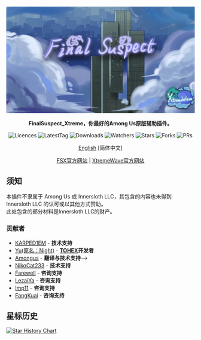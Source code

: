 <div align="center">
	
![FSX-XW](Assets/FSX&XW.png)

**FinalSuspect_Xtreme，你最好的Among Us原版辅助插件。**

<img src="https://badgen.net/github/license/XtremeWave/FinalSuspect_Xtreme" alt="Licences">
<img src="https://badgen.net/github/tag/XtremeWave/FinalSuspect_Xtreme" alt="LatestTag">
<img src="https://badgen.net/github/assets-dl/XtremeWave/FinalSuspect_Xtreme" alt="Downloads">
<img src="https://badgen.net/github/watchers/XtremeWave/FinalSuspect_Xtreme" alt="Watchers">
<img src="https://badgen.net/github/stars/XtremeWave/FinalSuspect_Xtreme" alt="Stars">
<img src="https://badgen.net/github/forks/XtremeWave/FinalSuspect_Xtreme" alt="Forks">
<img src="https://badgen.net/github/prs/XtremeWave/FinalSuspect_Xtreme" alt="PRs">

[English](README.md) [简体中文]

[FSX官方网站](https://fsusx.top.cc) | [XtremeWave官方网站](https://www.xtreme.net.cn)

</div>

## 须知
本插件不隶属于 Among Us 或 Innersloth LLC，其包含的内容也未得到 Innersloth LLC 的认可或以其他方式赞助。<br>
此处包含的部分材料是Innersloth LLC的财产。

### 贡献者
 - [KARPED1EM](https://github.com/KARPED1EM) - **技术支持**
 - [Yu(原名：Night)](https://github.com/Night-GUA) - **[TOHEX](https://tohex.cc)开发者**
 - [Amongus](https://github.com/XiezibanWrite) - **翻译与技术支持**-->
 - [NikoCat233](https://github.com/NikoCat233) - **技术支持**
 - [Farewell](https://github.com/ksduye) - **咨询支持**
 - [LezaiYa](https://github.com/LezaiYa1) - **咨询支持**
 - [Imp11](https://github.com/dabao40) - **咨询支持**
 - [FangKuai](https://github.com/FangKuaiYa) - **咨询支持**

## 星标历史
[![Star History Chart](https://api.star-history.com/svg?repos=XtremeWave/FinalSuspect_Xtreme&type=Date)](https://star-history.com/#XtremeWave/FinalSuspect_Xtreme&Date)
